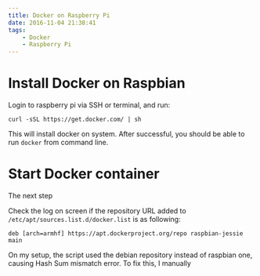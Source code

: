 ```yaml
---
title: Docker on Raspberry Pi
date: 2016-11-04 21:38:41
tags: 
	- Docker
	- Raspberry Pi
---
```

# Install Docker on Raspbian

Login to raspberry pi via SSH or terminal, and run:

	curl -sSL https://get.docker.com/ | sh

This will install docker on system. After successful, you should be able to run `docker` from command line.

# Start Docker container

The next step 



Check the log on screen if the repository URL added to `/etc/apt/sources.list.d/docker.list` is as following:

	deb [arch=armhf] https://apt.dockerproject.org/repo raspbian-jessie main

On my setup, the script used the debian repository instead of raspbian one, causing Hash Sum mismatch error. To fix this, I manually 